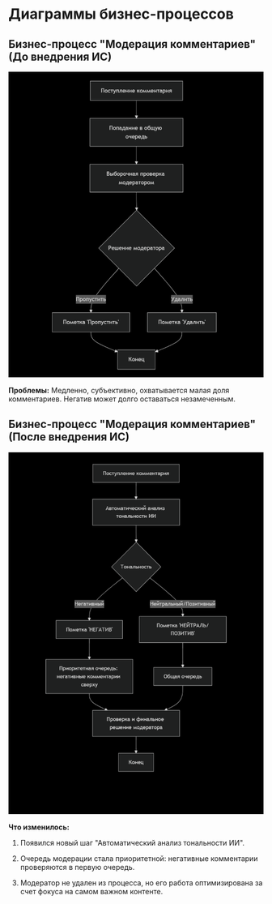 # Диаграммы бизнес-процессов

## Бизнес-процесс "Модерация комментариев" (До внедрения ИС)

![alt text](../images/business_processes1.png)

**Проблемы:** Медленно, субъективно, охватывается малая доля комментариев. Негатив может долго оставаться незамеченным.

## Бизнес-процесс "Модерация комментариев" (После внедрения ИС)

![alt text](../images/business_processes.png)

**Что изменилось:**

1) Появился новый шаг "Автоматический анализ тональности ИИ".

2) Очередь модерации стала приоритетной: негативные комментарии проверяются в первую очередь.

3) Модератор не удален из процесса, но его работа оптимизирована за счет фокуса на самом важном контенте.